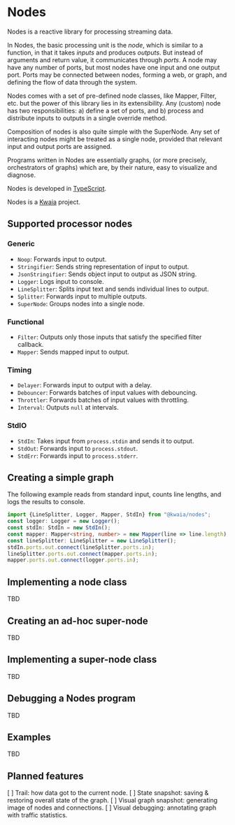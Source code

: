 Nodes
=====

Nodes is a reactive library for processing streaming data.

In Nodes, the basic processing unit is the *node*, which is similar to a 
function, in that it takes *inputs* and produces *outputs*. But instead of 
arguments and return value, it communicates through *ports*. A node may have 
any number of ports, but most nodes have one input and one output port. Ports
may be connected between nodes, forming a web, or graph, and defining the 
flow of data through the system.

Nodes comes with a set of pre-defined node classes, like Mapper, Filter, etc.
but the power of this library lies in its extensibility. Any (custom) node 
has two responsibilities: a) define a set of ports, and b) process and 
distribute inputs to outputs in a single override method.

Composition of nodes is also quite simple with the SuperNode. Any set of  
interacting nodes might be treated as a single node, provided that relevant  
input and output ports are assigned.

Programs written in Nodes are essentially graphs, (or more precisely,  
orchestrators of graphs) which are, by their nature, easy to visualize and  
diagnose.

Nodes is developed in [TypeScript](http://www.typescriptlang.org/).

Nodes is a [Kwaia](http://kwaia.com) project.

Supported processor nodes
-------------------------

### Generic

- `Noop`: Forwards input to output.
- `Stringifier`: Sends string representation of input to output.
- `JsonStringifier`: Sends object input to output as JSON string.
- `Logger`: Logs input to console.
- `LineSplitter`: Splits input text and sends individual lines to output.
- `Splitter`: Forwards input to multiple outputs.
- `SuperNode`: Groups nodes into a single node.

### Functional

- `Filter`: Outputs only those inputs that satisfy the specified filter callback.
- `Mapper`: Sends mapped input to output.

### Timing

- `Delayer`: Forwards input to output with a delay.
- `Debouncer`: Forwards batches of input values with debouncing.
- `Throttler`: Forwards batches of input values with throttling.
- `Interval`: Outputs `null` at intervals.

### StdIO

- `StdIn`: Takes input from `process.stdin` and sends it to output.
- `StdOut`: Forwards input to `process.stdout`.
- `StdErr`: Forwards input to `process.stderr`.

Creating a simple graph
-----------------------

The following example reads from standard input, counts line lengths, and 
logs the results to console.

```typescript
import {LineSplitter, Logger, Mapper, StdIn} from "@kwaia/nodes";
const logger: Logger = new Logger();
const stdIn: StdIn = new StdIn();
const mapper: Mapper<string, number> = new Mapper(line => line.length);
const lineSplitter: LineSplitter = new LineSplitter();
stdIn.ports.out.connect(lineSplitter.ports.in);
lineSplitter.ports.out.connect(mapper.ports.in);
mapper.ports.out.connect(logger.ports.in);
```

Implementing a node class
-------------------------

TBD

Creating an ad-hoc super-node
----------------------------

TBD

Implementing a super-node class
------------------------------

TBD

Debugging a Nodes program
-------------------------

TBD

Examples
--------

TBD

Planned features
----------------

[ ] Trail: how data got to the current node.
[ ] State snapshot: saving & restoring overall state of the graph.
[ ] Visual graph snapshot: generating image of nodes and connections.
[ ] Visual debugging: annotating graph with traffic statistics.
